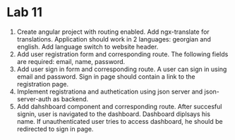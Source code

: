 # Lab 11

1. Create angular project with routing enabled. Add ngx-translate for translations. Application should work in 2 languages: georgian and english. Add language switch to website header.  
2. Add user registration form and corresponding route. The following fields are required: email, name, password.  
3. Add user sign in form and corresponding route. A user can sign in using email and password. Sign in page should contain a link to the registration page.  
4. Implement registrationa and authetication using json server and json-server-auth as backend.  
5. Add dahshboard component and corresponding route. After succesful signin, user is navigated to the dashboard. Dashboard diplsays his name. If unauthenticated user tries to access dashboard, he should be redirected to sign in page.  

